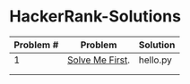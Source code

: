 # HackerRank-Solutions

| Problem #  | Problem     | Solution |
|------------|-------------|----------|
| 1          |[Solve Me First](https://www.hackerrank.com/challenges/solve-me-first/problem). | hello.py |
|            |             |          |
|            |             |          |
